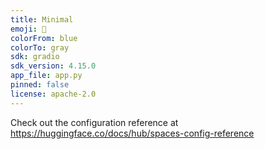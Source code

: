 ```yaml
---
title: Minimal
emoji: 👀
colorFrom: blue
colorTo: gray
sdk: gradio
sdk_version: 4.15.0
app_file: app.py
pinned: false
license: apache-2.0
---
```


Check out the configuration reference at https://huggingface.co/docs/hub/spaces-config-reference
